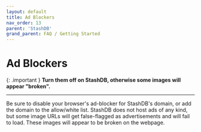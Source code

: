 ```yaml
---
layout: default
title: Ad Blockers
nav_order: 13
parent: 'StashDB'
grand_parent: FAQ / Getting Started
---
```


# Ad Blockers

{: .important }
**Turn them off on StashDB, otherwise some images will appear "broken".**

---

Be sure to disable your browser's ad-blocker for StashDB's domain, or add the domain to the allow/white list. StashDB does not host ads of any kind, but some image URLs will get false-flagged as advertisements and will fail to load. These images will appear to be broken on the webpage.
